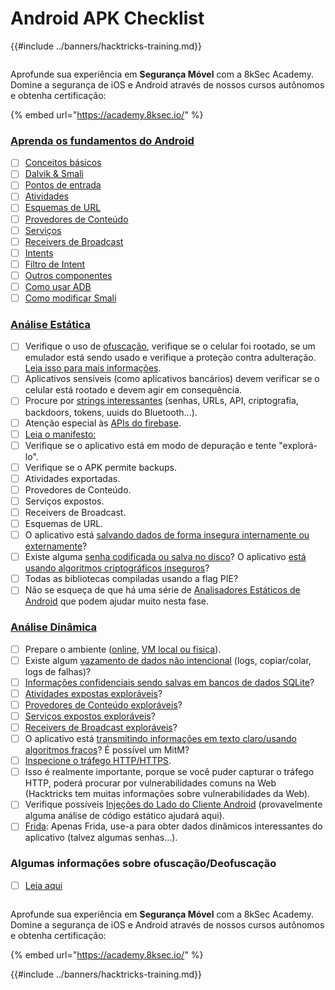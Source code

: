 # Android APK Checklist

{{#include ../banners/hacktricks-training.md}}

<figure><img src="/images/image (2).png" alt=""><figcaption></figcaption></figure>

Aprofunde sua experiência em **Segurança Móvel** com a 8kSec Academy. Domine a segurança de iOS e Android através de nossos cursos autônomos e obtenha certificação:

{% embed url="https://academy.8ksec.io/" %}

### [Aprenda os fundamentos do Android](android-app-pentesting/#2-android-application-fundamentals)

- [ ] [Conceitos básicos](android-app-pentesting/#fundamentals-review)
- [ ] [Dalvik & Smali](android-app-pentesting/#dalvik--smali)
- [ ] [Pontos de entrada](android-app-pentesting/#application-entry-points)
- [ ] [Atividades](android-app-pentesting/#launcher-activity)
- [ ] [Esquemas de URL](android-app-pentesting/#url-schemes)
- [ ] [Provedores de Conteúdo](android-app-pentesting/#services)
- [ ] [Serviços](android-app-pentesting/#services-1)
- [ ] [Receivers de Broadcast](android-app-pentesting/#broadcast-receivers)
- [ ] [Intents](android-app-pentesting/#intents)
- [ ] [Filtro de Intent](android-app-pentesting/#intent-filter)
- [ ] [Outros componentes](android-app-pentesting/#other-app-components)
- [ ] [Como usar ADB](android-app-pentesting/#adb-android-debug-bridge)
- [ ] [Como modificar Smali](android-app-pentesting/#smali)

### [Análise Estática](android-app-pentesting/#static-analysis)

- [ ] Verifique o uso de [ofuscação](android-checklist.md#some-obfuscation-deobfuscation-information), verifique se o celular foi rootado, se um emulador está sendo usado e verifique a proteção contra adulteração. [Leia isso para mais informações](android-app-pentesting/#other-checks).
- [ ] Aplicativos sensíveis (como aplicativos bancários) devem verificar se o celular está rootado e devem agir em consequência.
- [ ] Procure por [strings interessantes](android-app-pentesting/#looking-for-interesting-info) (senhas, URLs, API, criptografia, backdoors, tokens, uuids do Bluetooth...).
- [ ] Atenção especial às [APIs do firebase](android-app-pentesting/#firebase).
- [ ] [Leia o manifesto:](android-app-pentesting/#basic-understanding-of-the-application-manifest-xml)
- [ ] Verifique se o aplicativo está em modo de depuração e tente "explorá-lo".
- [ ] Verifique se o APK permite backups.
- [ ] Atividades exportadas.
- [ ] Provedores de Conteúdo.
- [ ] Serviços expostos.
- [ ] Receivers de Broadcast.
- [ ] Esquemas de URL.
- [ ] O aplicativo está [salvando dados de forma insegura internamente ou externamente](android-app-pentesting/#insecure-data-storage)?
- [ ] Existe alguma [senha codificada ou salva no disco](android-app-pentesting/#poorkeymanagementprocesses)? O aplicativo [está usando algoritmos criptográficos inseguros](android-app-pentesting/#useofinsecureandordeprecatedalgorithms)?
- [ ] Todas as bibliotecas compiladas usando a flag PIE?
- [ ] Não se esqueça de que há uma série de [Analisadores Estáticos de Android](android-app-pentesting/#automatic-analysis) que podem ajudar muito nesta fase.

### [Análise Dinâmica](android-app-pentesting/#dynamic-analysis)

- [ ] Prepare o ambiente ([online](android-app-pentesting/#online-dynamic-analysis), [VM local ou física](android-app-pentesting/#local-dynamic-analysis)).
- [ ] Existe algum [vazamento de dados não intencional](android-app-pentesting/#unintended-data-leakage) (logs, copiar/colar, logs de falhas)?
- [ ] [Informações confidenciais sendo salvas em bancos de dados SQLite](android-app-pentesting/#sqlite-dbs)?
- [ ] [Atividades expostas exploráveis](android-app-pentesting/#exploiting-exported-activities-authorisation-bypass)?
- [ ] [Provedores de Conteúdo exploráveis](android-app-pentesting/#exploiting-content-providers-accessing-and-manipulating-sensitive-information)?
- [ ] [Serviços expostos exploráveis](android-app-pentesting/#exploiting-services)?
- [ ] [Receivers de Broadcast exploráveis](android-app-pentesting/#exploiting-broadcast-receivers)?
- [ ] O aplicativo está [transmitindo informações em texto claro/usando algoritmos fracos](android-app-pentesting/#insufficient-transport-layer-protection)? É possível um MitM?
- [ ] [Inspecione o tráfego HTTP/HTTPS](android-app-pentesting/#inspecting-http-traffic).
- [ ] Isso é realmente importante, porque se você puder capturar o tráfego HTTP, poderá procurar por vulnerabilidades comuns na Web (Hacktricks tem muitas informações sobre vulnerabilidades da Web).
- [ ] Verifique possíveis [Injeções do Lado do Cliente Android](android-app-pentesting/#android-client-side-injections-and-others) (provavelmente alguma análise de código estático ajudará aqui).
- [ ] [Frida](android-app-pentesting/#frida): Apenas Frida, use-a para obter dados dinâmicos interessantes do aplicativo (talvez algumas senhas...).

### Algumas informações sobre ofuscação/Deofuscação

- [ ] [Leia aqui](android-app-pentesting/#obfuscating-deobfuscating-code)

<figure><img src="/images/image (2).png" alt=""><figcaption></figcaption></figure>

Aprofunde sua experiência em **Segurança Móvel** com a 8kSec Academy. Domine a segurança de iOS e Android através de nossos cursos autônomos e obtenha certificação:

{% embed url="https://academy.8ksec.io/" %}

{{#include ../banners/hacktricks-training.md}}
